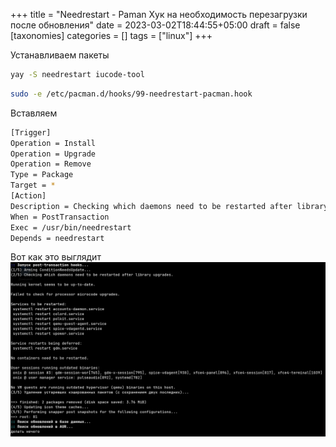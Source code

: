 +++
title = "Needrestart - Paman Хук на необходимость перезагрузки после обновления"
date = 2023-03-02T18:44:55+05:00
draft = false
[taxonomies]
categories = []
tags = ["linux"]
+++

Устанавливаем пакеты

```bash
yay -S needrestart iucode-tool
```

```bash
sudo -e /etc/pacman.d/hooks/99-needrestart-pacman.hook
```

Вставляем

```sh
[Trigger]
Operation = Install
Operation = Upgrade
Operation = Remove
Type = Package
Target = *
[Action]
Description = Checking which daemons need to be restarted after library upgrades.
When = PostTransaction
Exec = /usr/bin/needrestart
Depends = needrestart
```

Вот как это выглядит
![image](/images/needrestart/1669990137.png)
